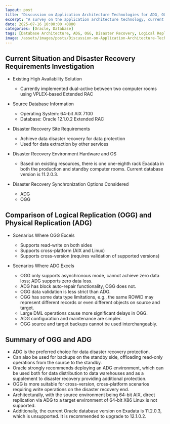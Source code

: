 ```yaml
---
layout: post
title: "Discussion on Application Architecture Technologies for ADG, OGG, and Data Warehouse Systems at Bank"
excerpt: "A survey on the application architecture technology, current status and disaster recovery requirements of a banking client's ADG, OGG and data warehouse system, a comparison between logical replication (OGG) and physical replication (ADG), and a summary of the advantages and disadvantages of OGG and ADG."
date: 2025-07-16 10:00:00 +0800
categories: [Oracle, Database]
tags: [Database Architecture, ADG, OGG, Disaster Recovery, Logical Replication, Physical Replication, oracle]
image: /assets/images/posts/Discussion-on-Application-Architecture-Technologies-for-ADG-OGG.jpg
---
```


## Current Situation and Disaster Recovery Requirements Investigation  

- Existing High Availability Solution  
  - Currently implemented dual-active between two computer rooms using VPLEX-based Extended RAC  

- Source Database Information  
  - Operating System: 64-bit AIX 7100  
  - Database: Oracle 12.1.0.2 Extended RAC  

- Disaster Recovery Site Requirements  
  - Achieve data disaster recovery for data protection  
  - Used for data extraction by other services  

- Disaster Recovery Environment Hardware and OS  
  - Based on existing resources, there is one one-eighth rack Exadata in both the production and standby computer rooms. Current database version is 11.2.0.3.  

- Disaster Recovery Synchronization Options Considered  
  - ADG  
  - OGG  

## Comparison of Logical Replication (OGG) and Physical Replication (ADG)  

- Scenarios Where OGG Excels  
   - Supports read-write on both sides  
   - Supports cross-platform (AIX and Linux)  
   - Supports cross-version (requires validation of supported versions)  

- Scenarios Where ADG Excels  
   - OGG only supports asynchronous mode, cannot achieve zero data loss; ADG supports zero data loss.  
   - ADG has block auto-repair functionality, OGG does not.  
   - OGG data validation is less strict than ADG.  
   - OGG has some data type limitations, e.g., the same ROWID may represent different records or even different objects on source and target.  
   - Large DML operations cause more significant delays in OGG.  
   - ADG configuration and maintenance are simpler.  
   - OGG source and target backups cannot be used interchangeably.  

## Summary of OGG and ADG  

- ADG is the preferred choice for data disaster recovery protection.  
- Can also be used for backups on the standby side, offloading read-only operations from the source to the standby.  
- Oracle strongly recommends deploying an ADG environment, which can be used both for data distribution to data warehouses and as a supplement to disaster recovery providing additional protection.  
- OGG is more suitable for cross-version, cross-platform scenarios requiring write operations on the disaster recovery end.  
- Architecturally, with the source environment being 64-bit AIX, direct replication via ADG to a target environment of 64-bit X86 Linux is not supported.  
- Additionally, the current Oracle database version on Exadata is 11.2.0.3, which is unsupported. It is recommended to upgrade to 12.1.0.2.  

